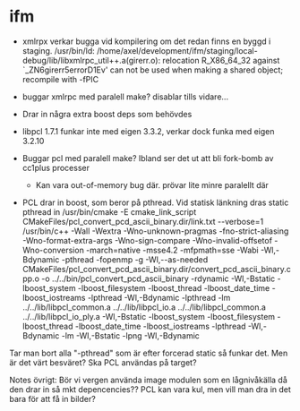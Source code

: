 # ifm
* xmlrpx verkar bugga vid kompilering om det redan finns en byggd i staging.
  /usr/bin/ld: /home/axel/development/ifm/staging/local-debug/lib/libxmlrpc_util++.a(girerr.o): relocation R_X86_64_32 against `_ZN6girerr5errorD1Ev' can not be used when making a shared object; recompile with -fPIC

* buggar xmlrpc med paralell make? disablar tills vidare...

* Drar in några extra boost deps som behövdes

* libpcl 1.7.1 funkar inte med eigen 3.3.2, verkar dock funka med eigen 3.2.10

* Buggar pcl med paralell make? Ibland ser det ut att bli fork-bomb av cc1plus processer
   - Kan vara out-of-memory bug där. prövar lite minre paralellt där

* PCL drar in boost, som beror på pthread. Vid statisk länkning dras static pthread in
/usr/bin/cmake -E cmake_link_script CMakeFiles/pcl_convert_pcd_ascii_binary.dir/link.txt --verbose=1
/usr/bin/c++   -Wall -Wextra -Wno-unknown-pragmas -fno-strict-aliasing -Wno-format-extra-args -Wno-sign-compare -Wno-invalid-offsetof -Wno-conversion  -march=native -msse4.2 -mfpmath=sse -Wabi -Wl,-Bdynamic -pthread -fopenmp -g    -Wl,--as-needed CMakeFiles/pcl_convert_pcd_ascii_binary.dir/convert_pcd_ascii_binary.cpp.o  -o ../../bin/pcl_convert_pcd_ascii_binary -rdynamic -Wl,-Bstatic -lboost_system -lboost_filesystem -lboost_thread -lboost_date_time -lboost_iostreams -lpthread -Wl,-Bdynamic -lpthread -lm ../../lib/libpcl_common.a ../../lib/libpcl_io.a ../../lib/libpcl_common.a ../../lib/libpcl_io_ply.a -Wl,-Bstatic -lboost_system -lboost_filesystem -lboost_thread -lboost_date_time -lboost_iostreams -lpthread -Wl,-Bdynamic -lm -Wl,-Bstatic -lpng -Wl,-Bdynamic 

Tar man bort alla "-pthread" som är efter forcerad static så funkar det. Men är det värt besväret?
Ska PCL användas på target?


Notes övrigt:
Bör vi vergen använda image modulen som en lågnivåkälla då den drar in så mkt depencencies??
PCL kan vara kul, men vill man dra in det bara för att få in bilder?
